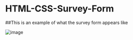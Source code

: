 # HTML-CSS-Survey-Form

##This is an example of what the survey form appears like

![image](https://github.com/Ammar9faisal/HTML-CSS-Survey-Form/assets/134812365/03da2581-3ca8-4d3a-bece-2c833b44bf84)
